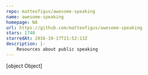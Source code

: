 ```yaml
---
repo: matteofigus/awesome-speaking
name: awesome-speaking
homepage: NA
url: https://github.com/matteofigus/awesome-speaking
stars: 1740
starredAt: 2016-10-17T21:52:13Z
description: |-
    Resources about public speaking
---
```


[object Object]

